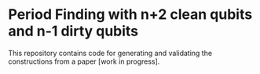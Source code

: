# Period Finding with n+2 clean qubits and n-1 dirty qubits

This repository contains code for generating and validating the constructions
from a paper [work in progress].

